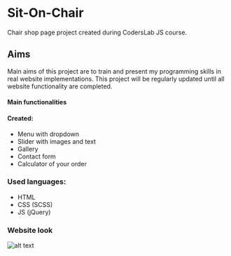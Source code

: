 # Sit-On-Chair
Chair shop page project created during CodersLab JS course.

## Aims

Main aims of this project are to train and present my programming skills in real website implementations.
This project will be regularly updated until all website functionality are completed.

#### Main functionalities

#### Created: 

* Menu with dropdown
* Slider with images and text
* Gallery
* Contact form
* Calculator of your order

### Used languages:

* HTML
* CSS (SCSS)
* JS (jQuery)
  
  
### Website look 
![alt text](https://preview.ibb.co/kvbKeo/website_look.png)
              




